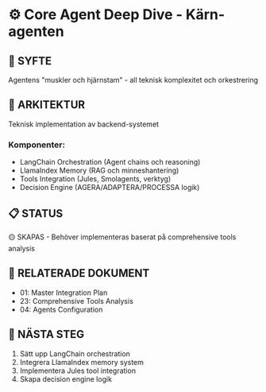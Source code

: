 # ⚙️ Core Agent Deep Dive - Kärn-agenten

## 🎯 **SYFTE**
Agentens "muskler och hjärnstam" - all teknisk komplexitet och orkestrering

## 🧠 **ARKITEKTUR**
Teknisk implementation av backend-systemet

### **Komponenter:**
- LangChain Orchestration (Agent chains och reasoning)
- LlamaIndex Memory (RAG och minneshantering)
- Tools Integration (Jules, Smolagents, verktyg)
- Decision Engine (AGERA/ADAPTERA/PROCESSA logik)

## 📋 **STATUS**
🟡 SKAPAS - Behöver implementeras baserat på comprehensive tools analysis

## 🔗 **RELATERADE DOKUMENT**
- 01: Master Integration Plan
- 23: Comprehensive Tools Analysis
- 04: Agents Configuration

## 🚀 **NÄSTA STEG**
1. Sätt upp LangChain orchestration
2. Integrera LlamaIndex memory system
3. Implementera Jules tool integration
4. Skapa decision engine logik